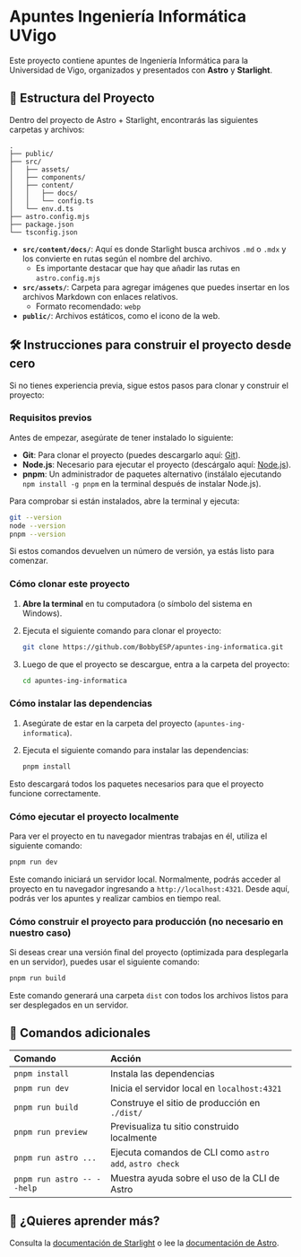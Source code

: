 # Apuntes Ingeniería Informática UVigo

Este proyecto contiene apuntes de Ingeniería Informática para la Universidad de Vigo, organizados y presentados con **Astro** y **Starlight**.

## 🚀 Estructura del Proyecto

Dentro del proyecto de Astro + Starlight, encontrarás las siguientes carpetas y archivos:

```
.
├── public/
├── src/
│   ├── assets/
│   ├── components/
│   ├── content/
│   │   ├── docs/
│   │   └── config.ts
│   └── env.d.ts
├── astro.config.mjs
├── package.json
└── tsconfig.json
```

- **`src/content/docs/`**: Aquí es donde Starlight busca archivos `.md` o `.mdx` y los convierte en rutas según el nombre del archivo.
    * Es importante destacar que hay que añadir las rutas en `astro.config.mjs`
- **`src/assets/`**: Carpeta para agregar imágenes que puedes insertar en los archivos Markdown con enlaces relativos.
    * Formato recomendado: `webp`
- **`public/`**: Archivos estáticos, como el icono de la web.

## 🛠️ Instrucciones para construir el proyecto desde cero

Si no tienes experiencia previa, sigue estos pasos para clonar y construir el proyecto:

### Requisitos previos

Antes de empezar, asegúrate de tener instalado lo siguiente:

- **Git**: Para clonar el proyecto (puedes descargarlo aquí: [Git](https://git-scm.com/)).
- **Node.js**: Necesario para ejecutar el proyecto (descárgalo aquí: [Node.js](https://nodejs.org/)).
- **pnpm**: Un administrador de paquetes alternativo (instálalo ejecutando `npm install -g pnpm` en la terminal después de instalar Node.js).

Para comprobar si están instalados, abre la terminal y ejecuta:

```bash
git --version
node --version
pnpm --version
```

Si estos comandos devuelven un número de versión, ya estás listo para comenzar.

### Cómo clonar este proyecto

1. **Abre la terminal** en tu computadora (o símbolo del sistema en Windows).
2. Ejecuta el siguiente comando para clonar el proyecto:

   ```bash
   git clone https://github.com/BobbyESP/apuntes-ing-informatica.git
   ```

3. Luego de que el proyecto se descargue, entra a la carpeta del proyecto:

   ```bash
   cd apuntes-ing-informatica
   ```

### Cómo instalar las dependencias

1. Asegúrate de estar en la carpeta del proyecto (`apuntes-ing-informatica`).
2. Ejecuta el siguiente comando para instalar las dependencias:

   ```bash
   pnpm install
   ```

Esto descargará todos los paquetes necesarios para que el proyecto funcione correctamente.

### Cómo ejecutar el proyecto localmente

Para ver el proyecto en tu navegador mientras trabajas en él, utiliza el siguiente comando:

```bash
pnpm run dev
```

Este comando iniciará un servidor local. Normalmente, podrás acceder al proyecto en tu navegador ingresando a `http://localhost:4321`. Desde aquí, podrás ver los apuntes y realizar cambios en tiempo real.

### Cómo construir el proyecto para producción (no necesario en nuestro caso)

Si deseas crear una versión final del proyecto (optimizada para desplegarla en un servidor), puedes usar el siguiente comando:

```bash
pnpm run build
```

Este comando generará una carpeta `dist` con todos los archivos listos para ser desplegados en un servidor.

## 🧞 Comandos adicionales

| Comando                    | Acción                                                  |
| :------------------------- | :------------------------------------------------------ |
| `pnpm install`             | Instala las dependencias                                |
| `pnpm run dev`             | Inicia el servidor local en `localhost:4321`            |
| `pnpm run build`           | Construye el sitio de producción en `./dist/`           |
| `pnpm run preview`         | Previsualiza tu sitio construido localmente             |
| `pnpm run astro ...`       | Ejecuta comandos de CLI como `astro add`, `astro check` |
| `pnpm run astro -- --help` | Muestra ayuda sobre el uso de la CLI de Astro           |

## 👀 ¿Quieres aprender más?

Consulta la [documentación de Starlight](https://starlight.astro.build/) o lee la [documentación de Astro](https://docs.astro.build).
